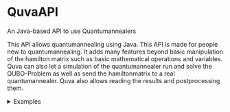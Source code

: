 # QuvaAPI
An Java-based API to use Quantumannealers

This API allows quantumannealing using Java. This API is made for people new to quantumannealing. It adds many features beyond basic manipulation of the hamilton matrix such as basic mathematical operations and variables. 
Quva can also let a simulation of the quantumannealer run and solve the QUBO-Problem as well as send the hamiltonmatrix to a real quantumannealer. Quva also allows reading the results and postprocessing them.
<details>
<summary>Examples</summary>
<details><summary>Traveling Salesman</summary>
This is the code required to solve the traveling Salesman problem:

```java

import quva.core.*;

public class QuvaMain extends QUBOMatrix{
	public QuvaMain() {
    //creates empty matrix with 100 qubits
		super(100);
    //sets up the prorisation system for conditions (conditions with highter prority are weighted by the factor 10
    // and the baseline is set at prority 0 rather than 1)
		init(10,false);
    //The distances between the cities
		float[][] distances= {{0,3,4},{3,0,5},{4,5,0}};
		int n=distances.length;
    //Sets the priority of the conditions to follow to one (The higher the number the higher the priority)
		layer(1);
    //groups the qubits in groups of n to make referencing them easier (the weights are added to make it easier to read the results)
		for(int i=0;i<n;i++) register("step"+i,n,fromIntArray(range(1,n)));
    //Limits the merchant to visit only one city at a time
		for(int i=0;i<n;i++) limit(1,find("step"+i));
    //Limits the merchant to visit a city only once
		for(int i=0;i<n;i++) limit(1,range(i,n*n-n+i,n));
    //Sets the prority to the baseline (wich was set to 0)
		layer(0);
    //Adds the travel costs
		for(int i=0;i<n;i++) pattern(distances,find("step"+i),find("step"+(i+1)%n));
		//prints the matrix
    //System.out.println(this);
    //Simulates the hamilton-matrix
		int[] results=execute(SIMULATE);
    //reads the results
		System.out.println("The merchant visits the cities in the order: ");
		for(int i=0;i<n;i++) System.out.print((int)readVar(results,"step"+i)+" ");
	}
	float[] fromIntArray(int[] arr) {
		float[] ret=new float[arr.length];
		for(int i=0;i<arr.length;i++) ret[i]=arr[i];
		return ret;
	}
}
```

</details>
</details>
